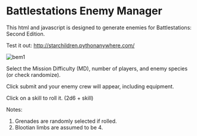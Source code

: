 # Battlestations Enemy Manager
This html and javascript is designed to generate enemies for Battlestations: Second Edition.

Test it out:
http://starchildren.pythonanywhere.com/

![bem1](https://user-images.githubusercontent.com/26799052/30998788-01a01508-a49f-11e7-84b3-db50e9ea28af.jpg)

Select the Mission Difficulty (MD), number of players, and enemy species (or check randomize).

Click submit and your enemy crew will appear, including equipment.

Click on a skill to roll it. (2d6 + skill)

Notes:
1. Grenades are randomly selected if rolled.
2. Blootian limbs are assumed to be 4.
